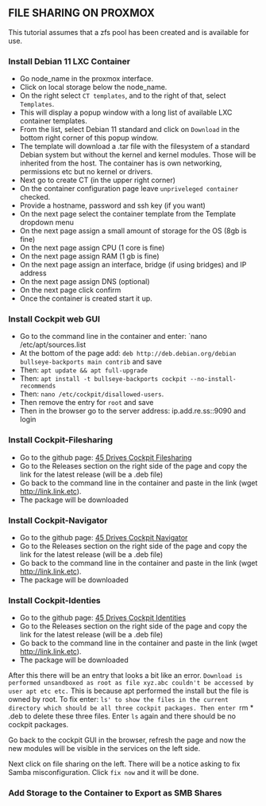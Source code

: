 ## FILE SHARING ON PROXMOX
This tutorial assumes that a zfs pool has been created and is available for use.

### Install Debian 11 LXC Container
- Go node_name in the proxmox interface.
- Click on local storage below the node_name.
- On the right select `CT templates`, and to the right of that, select `Templates`.
- This will display a popup window with a long list of available LXC container templates.
- From the list, select Debian 11 standard and click on `Download` in the bottom right corner of this popup window.
- The template will download a .tar file with the filesystem of a standard Debian system but without the kernel and kernel modules. Those will be inherited from the host. The container has is own networking, permissions etc but no kernel or drivers.
- Next go to create CT (in the upper right corner)
- On the container configuration page leave `unpriveleged container` checked.
- Provide a hostname, password and ssh key (if you want)
- On the next page select the container template from the Template dropdown menu
- On the next page assign a small amount of storage for the OS (8gb is fine)
- On the next page assign CPU (1 core is fine)
- On the next page assign RAM (1 gb is fine)
- On the next page assign an interface, bridge (if using bridges) and IP address
- On the next page assign DNS (optional)
- On the next page click confirm
- Once the container is created start it up.

### Install Cockpit web GUI
- Go to the command line in the container and enter: `nano /etc/apt/sources.list
- At the bottom of the page add: `deb http://deb.debian.org/debian bullseye-backports main contrib` and save
- Then: `apt update && apt full-upgrade`
- Then: `apt install -t bullseye-backports cockpit --no-install-recommends`
- Then: `nano /etc/cockpit/disallowed-users`. 
- Then remove the entry for `root` and save
- Then in the browser go to the server address: ip.add.re.ss::9090 and login

### Install Cockpit-Filesharing
- Go to the github page: [45 Drives Cockpit Filesharing](https://github.com/45Drives/cockpit-file-sharing)
- Go to the Releases section on the right side of the page and copy the link for the latest release (will be a .deb file)
- Go back to the command line in the container and paste in the link (wget http://link.link.etc).
- The package will be downloaded

### Install Cockpit-Navigator
- Go to the github page: [45 Drives Cockpit Navigator](https://github.com/45Drives/cockpit-navigator)
- Go to the Releases section on the right side of the page and copy the link for the latest release (will be a .deb file)
- Go back to the command line in the container and paste in the link (wget http://link.link.etc).
- The package will be downloaded

### Install Cockpit-Identies
- Go to the github page: [45 Drives Cockpit Identities](https://github.com/45Drives/cockpit-identities)
- Go to the Releases section on the right side of the page and copy the link for the latest release (will be a .deb file)
- Go back to the command line in the container and paste in the link (wget http://link.link.etc).
- The package will be downloaded

After this there will be an entry that looks a bit like an error. `Download is performed unsandboxed as root as file xyz.abc couldn't be accessed by user apt etc etc.` This is because apt performed the install but the file is owned by root. To fix enter: `ls' to show the files in the current directory which should be all three cockpit packages. Then enter `rm * .deb to delete these three files. 
Enter `ls` again and there should be no cockpit packages.

Go back to the cockpit GUI in the browser, refresh the page and now the new modules will be visible in the services on the left side.

Next click on file sharing on the left. There will be a notice asking to fix Samba misconfiguration. Click `fix now` and it will be done.

### Add Storage to the Container to Export as SMB Shares

